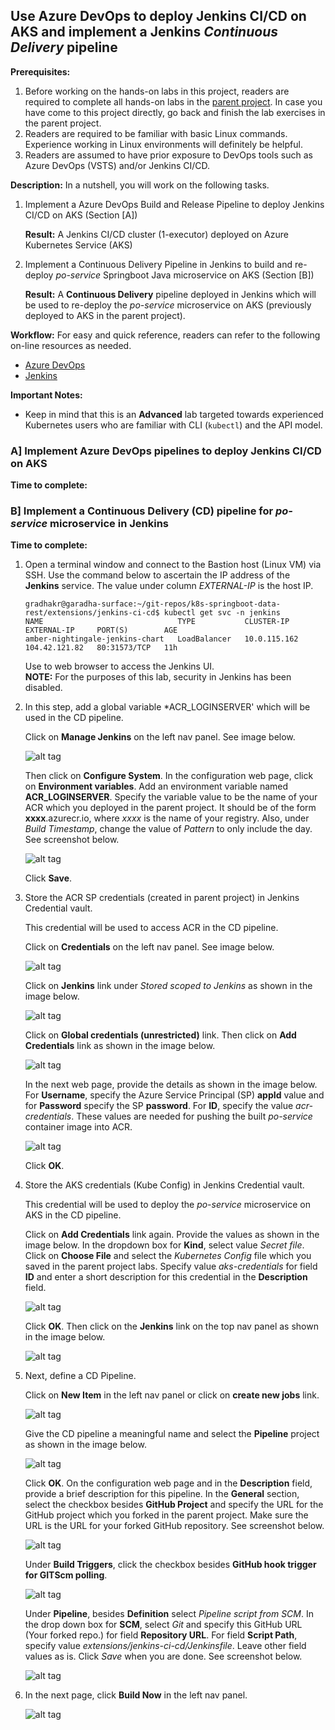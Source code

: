 ## Use Azure DevOps to deploy Jenkins CI/CD on AKS and implement a Jenkins *Continuous Delivery* pipeline

**Prerequisites:**
1.  Before working on the hands-on labs in this project, readers are required to complete all hands-on labs in the [parent project](https://github.com/ganrad/k8s-springboot-data-rest).  In case you have come to this project directly, go back and finish the lab exercises in the parent project.
2.  Readers are required to be familiar with basic Linux commands.  Experience working in Linux environments will definitely be helpful.
3.  Readers are assumed to have prior exposure to DevOps tools such as Azure DevOps (VSTS) and/or Jenkins CI/CD.

**Description:**
In a nutshell, you will work on the following tasks.
1. Implement a Azure DevOps Build and Release Pipeline to deploy Jenkins CI/CD on AKS (Section [A])

   **Result:** A Jenkins CI/CD cluster (1-executor) deployed on Azure Kubernetes Service (AKS)
2. Implement a Continuous Delivery Pipeline in Jenkins to build and re-deploy *po-service* Springboot Java microservice on AKS (Section [B])

   **Result:** A **Continuous Delivery** pipeline deployed in Jenkins which will be used to re-deploy the *po-service* microservice on AKS (previously deployed to AKS in the parent project).

**Workflow:**
For easy and quick reference, readers can refer to the following on-line resources as needed.
- [Azure DevOps](https://docs.microsoft.com/en-us/azure/devops/?view=vsts)
- [Jenkins](https://jenkins.io/doc/)

**Important Notes:**
- Keep in mind that this is an **Advanced** lab targeted towards experienced Kubernetes users who are familiar with CLI (`kubectl`) and the API model.

### A] Implement Azure DevOps pipelines to deploy Jenkins CI/CD on AKS
**Time to complete:**

### B] Implement a Continuous Delivery (CD) pipeline for *po-service* microservice in Jenkins
**Time to complete:**

1. Open a terminal window and connect to the Bastion host (Linux VM) via SSH.  Use the command below to ascertain the IP address of the **Jenkins** service.  The value under column *EXTERNAL-IP* is the host IP.
   ```
   gradhakr@garadha-surface:~/git-repos/k8s-springboot-data-rest/extensions/jenkins-ci-cd$ kubectl get svc -n jenkins
   NAME                              TYPE           CLUSTER-IP     EXTERNAL-IP     PORT(S)        AGE
   amber-nightingale-jenkins-chart   LoadBalancer   10.0.115.162   104.42.121.82   80:31573/TCP   11h
   ```
   Use to web browser to access the Jenkins UI.  
   **NOTE:** For the purposes of this lab, security in Jenkins has been disabled.

2. In this step, add a global variable *ACR_LOGINSERVER' which will be used in the CD pipeline.

   Click on **Manage Jenkins** on the left nav panel.  See image below.
  
   ![alt tag](./images/A-01.PNG)
  
   Then click on **Configure System**.  In the configuration web page, click on **Environment variables**.  Add an environment variable named **ACR_LOGINSERVER**.  Specify the variable value to be the name of your ACR which you deployed in the parent project.  It should be of the form **xxxx**.azurecr.io, where *xxxx* is the name of your registry.  Also, under *Build Timestamp*, change the value of *Pattern* to only include the day.  See screenshot below.

   ![alt tag](./images/A-02.PNG)

   Click **Save**.

3. Store the ACR SP credentials (created in parent project) in Jenkins Credential vault.

   This credential will be used to access ACR in the CD pipeline.

   Click on **Credentials** on the left nav panel.  See image below.  

   ![alt tag](./images/A-03.PNG)

   Click on **Jenkins** link under *Stored scoped to Jenkins* as shown in the image below.

   ![alt tag](./images/A-04.PNG)

   Click on **Global credentials (unrestricted)** link. Then click on **Add Credentials** link as shown in the image below.

   ![alt tag](./images/A-05.PNG)

   In the next web page, provide the details as shown in the image below.  For **Username**, specify the Azure Service Principal (SP) **appId** value and for **Password** specify the SP **password**.  For **ID**, specify the value *acr-credentials*.  These values are needed for pushing the built *po-service* container image into ACR.

   ![alt tag](./images/A-06.PNG)

   Click **OK**.

4. Store the AKS credentials (Kube Config) in Jenkins Credential vault.

   This credential will be used to deploy the *po-service* microservice on AKS in the CD pipeline.

   Click on **Add Credentials** link again.  Provide the values as shown in the image below.  In the dropdown box for **Kind**, select value *Secret file*.  Click on **Choose File** and select the *Kubernetes Config* file which you saved in the parent project labs.  Specify value *aks-credentials* for field **ID** and enter a short description for this credential in the **Description** field.

   ![alt tag](./images/A-14.PNG)

   Click **OK**.  Then click on the **Jenkins** link on the top nav panel as shown in the image below.

   ![alt tag](./images/A-07.PNG)

5. Next, define a CD Pipeline.

   Click on **New Item** in the left nav panel or click on **create new jobs** link.

   ![alt tag](./images/A-08.PNG)

   Give the CD pipeline a meaningful name and select the **Pipeline** project as shown in the image below.

   ![alt tag](./images/A-09.PNG)

   Click **OK**.  On the configuration web page and in the **Description** field, provide a brief description for this pipeline.  In the **General** section, select the checkbox besides **GitHub Project** and specify the URL for the GitHub project which you forked in the parent project.  Make sure the URL is the URL for your forked GitHub repository.  See screenshot below.

   ![alt tag](./images/A-10.PNG)

   Under **Build Triggers**, click the checkbox besides **GitHub hook trigger for GITScm polling**.

   ![alt tag](./images/A-11.PNG)

   Under **Pipeline**, besides **Definition** select *Pipeline script from SCM*.  In the drop down box for **SCM**, select *Git* and specify this GitHub URL (Your forked repo.) for field **Repository URL**.  For field **Script Path**, specify value *extensions/jenkins-ci-cd/Jenkinsfile*.  Leave other field values as is.  Click *Save* when you are done.  See screenshot below.

   ![alt tag](./images/A-12.PNG)

5. In the next page, click **Build Now** in the left nav panel.

   ![alt tag](./images/A-13.PNG)
